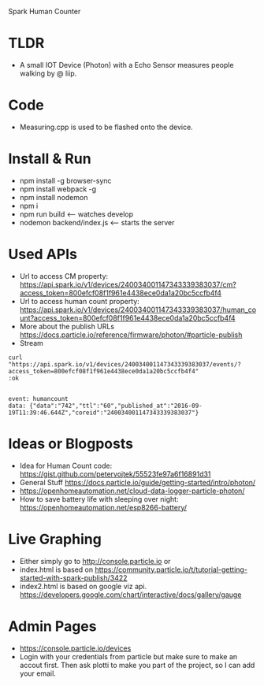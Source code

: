 Spark Human Counter

# TLDR
- A small IOT Device (Photon) with a Echo Sensor measures people walking by @ liip.

# Code
- Measuring.cpp is used to be flashed onto the device.

# Install & Run
- npm install -g browser-sync
- npm install webpack -g
- npm install nodemon
- npm i
- npm run build <-- watches develop
- nodemon backend/index.js  <-- starts the server

# Used APIs
- Url to access CM property: https://api.spark.io/v1/devices/240034001147343339383037/cm?access_token=800efcf08f1f961e4438ece0da1a20bc5ccfb4f4
- Url to access human count property: https://api.spark.io/v1/devices/240034001147343339383037/human_count?access_token=800efcf08f1f961e4438ece0da1a20bc5ccfb4f4
- More about the publish URLs https://docs.particle.io/reference/firmware/photon/#particle-publish
- Stream
```
curl "https://api.spark.io/v1/devices/240034001147343339383037/events/?access_token=800efcf08f1f961e4438ece0da1a20bc5ccfb4f4"
:ok


event: humancount
data: {"data":"742","ttl":"60","published_at":"2016-09-19T11:39:46.644Z","coreid":"240034001147343339383037"}
```  

# Ideas or Blogposts
- Idea for Human Count code: https://gist.github.com/petervojtek/55523fe97a6f16891d31
- General Stuff https://docs.particle.io/guide/getting-started/intro/photon/
- https://openhomeautomation.net/cloud-data-logger-particle-photon/
- How to save battery life with sleeping over night: https://openhomeautomation.net/esp8266-battery/

# Live Graphing
- Either simply go to http://console.particle.io or 
- index.html is based on https://community.particle.io/t/tutorial-getting-started-with-spark-publish/3422
- index2.html is based on google viz api. https://developers.google.com/chart/interactive/docs/gallery/gauge

# Admin Pages
- https://console.particle.io/devices
- Login with your credentials from particle but make sure to make an accout first. Then ask plotti to make you part of the project, so I can add your email.

